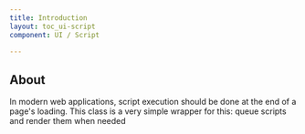 ```yaml
---
title: Introduction
layout: toc_ui-script
component: UI / Script

---
```

## About

In modern web applications, script execution should be done at the end of a page's loading.
This class is a very simple wrapper for this: queue scripts and render them when needed